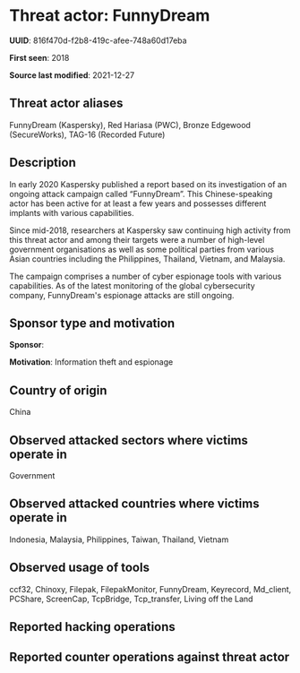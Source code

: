 # Threat actor: FunnyDream

**UUID**: 816f470d-f2b8-419c-afee-748a60d17eba

**First seen**: 2018

**Source last modified**: 2021-12-27

## Threat actor aliases

FunnyDream (Kaspersky), Red Hariasa (PWC), Bronze Edgewood (SecureWorks), TAG-16 (Recorded Future)

## Description

In early 2020 Kaspersky published a report based on its investigation of an ongoing attack campaign called “FunnyDream”. This Chinese-speaking actor has been active for at least a few years and possesses different implants with various capabilities.

Since mid-2018, researchers at Kaspersky saw continuing high activity from this threat actor and among their targets were a number of high-level government organisations as well as some political parties from various Asian countries including the Philippines, Thailand, Vietnam, and Malaysia.

The campaign comprises a number of cyber espionage tools with various capabilities. As of the latest monitoring of the global cybersecurity company, FunnyDream's espionage attacks are still ongoing.

## Sponsor type and motivation

**Sponsor**: 

**Motivation**: Information theft and espionage


## Country of origin

China

## Observed attacked sectors where victims operate in

Government

## Observed attacked countries where victims operate in

Indonesia, Malaysia, Philippines, Taiwan, Thailand, Vietnam

## Observed usage of tools

ccf32, Chinoxy, Filepak, FilepakMonitor, FunnyDream, Keyrecord, Md_client, PCShare, ScreenCap, TcpBridge, Tcp_transfer, Living off the Land

## Reported hacking operations



## Reported counter operations against threat actor





